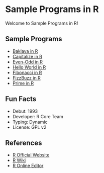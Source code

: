 # Sample Programs in R

Welcome to Sample Programs in R!

## Sample Programs

- [Baklava in R](https://github.com/TheRenegadeCoder/sample-programs/issues/2306)
- [Capitalize in R][capitalize-article-issue]
- [Even-Odd in R](https://github.com/TheRenegadeCoder/sample-programs/pull/2299)
- [Hello World in R](https://therenegadecoder.com/code/hello-world-in-r)
- [Fibonacci in R](https://github.com/TheRenegadeCoder/sample-programs/issues/2303)
- [FizzBuzz in R](https://therenegadecoder.com/series/fizz-buzz-in-every-language/)
- [Prime in R](https://github.com/TheRenegadeCoder/sample-programs/issues/2272)

## Fun Facts

- Debut: 1993
- Developer: R Core Team
- Typing: Dynamic
- License: GPL v2

## References

- [R Official Website](https://www.r-project.org/)
- [R Wiki](https://en.wikipedia.org/wiki/R_(programming_language))
- [R Online Editor](https://www.jdoodle.com/execute-r-online)

[capitalize-article-issue]: https://github.com/TheRenegadeCoder/sample-programs-website/issues/372
[fizz-buzz-article-issue]: https://github.com/TheRenegadeCoder/sample-programs-website/issues/371
[hello-world-article]: https://therenegadecoder.com/code/hello-world-in-r
